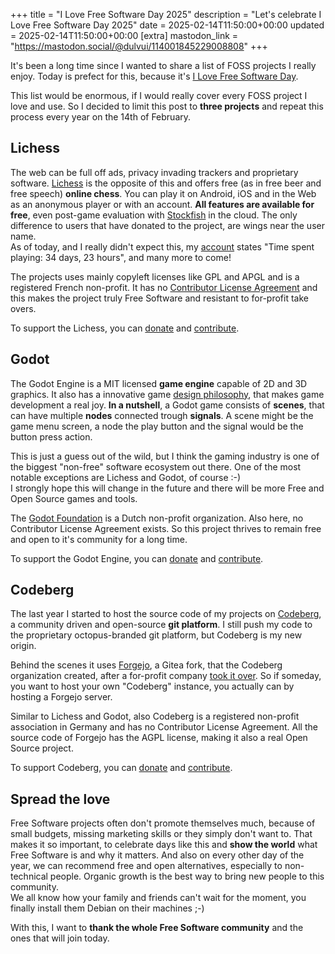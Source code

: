 +++
title = "I Love Free Software Day 2025"
description = "Let's celebrate I Love Free Software Day 2025"
date = 2025-02-14T11:50:00+00:00
updated = 2025-02-14T11:50:00+00:00
[extra]
mastodon_link = "https://mastodon.social/@dulvui/114001845229008808"
+++

It's been a long time since I wanted to share a list of FOSS projects I really enjoy.
Today is prefect for this, because it's [I Love Free Software Day](https://fsfe.org/activities/ilovefs/).

This list would be enormous, if I would really cover every FOSS project I love and use.
So I decided to limit this post to **three projects** and repeat this process every year on the 14th of February.

## Lichess
The web can be full off ads, privacy invading trackers and proprietary software.
[Lichess](https://lichess.org) is the opposite of this and offers free (as in free beer and free speech) **online chess**.
You can play it on Android, iOS and in the Web as an anonymous player or with an account.
**All features are available for free**, even post-game evaluation with [Stockfish](https://stockfishchess.org/) in the cloud.
The only difference to users that have donated to the project, are wings near the user name.  
As of today, and I really didn't expect this, my [account](https://lichess.org/@/dulvui) states "Time spent playing: 34 days, 23 hours",
and many more to come!

The projects uses mainly copyleft licenses like GPL and APGL and is a registered French non-profit.
It has no [Contributor License Agreement](https://en.wikipedia.org/wiki/Contributor_License_Agreement)
and this makes the project truly Free Software and resistant to for-profit take overs.

To support the Lichess, you can [donate](https://lichess.org/patron) and [contribute](https://github.com/lichess-org).

## Godot
The Godot Engine is a MIT licensed **game engine** capable of 2D and 3D graphics.
It also has a innovative game [design philosophy](https://docs.godotengine.org/en/stable/getting_started/introduction/godot_design_philosophy.html),
that makes game development a real joy.
**In a nutshell**, a Godot game consists of **scenes**, that can have multiple **nodes** connected trough **signals**.
A scene might be the game menu screen, a node the play button and the signal would be the button press action.

This is just a guess out of the wild, but I think the gaming industry is one of the biggest "non-free" software ecosystem out there.
One of the most notable exceptions are Lichess and Godot, of course :-)  
I strongly hope this will change in the future and there will be more Free and Open Source games and tools.

The [Godot Foundation](https://godot.foundation/) is a Dutch non-profit organization.
Also here, no Contributor License Agreement exists.
So this project thrives to remain free and open to it's community for a long time.

To support the Godot Engine, you can [donate](https://fund.godotengine.org/) and [contribute](https://docs.godotengine.org/en/stable/contributing/how_to_contribute.html).

## Codeberg
The last year I started to host the source code of my projects on [Codeberg](https://codeberg.org), a community driven and open-source **git platform**.
I still push my code to the proprietary octopus-branded git platform, but Codeberg is my new origin.

Behind the scenes it uses [Forgejo](https://forgejo.org/), a Gitea fork, that the Codeberg organization created,
after a for-profit company [took it over](https://forgejo.org/compare-to-gitea/).
So if someday, you want to host your own "Codeberg" instance, you actually can by hosting a Forgejo server.

Similar to Lichess and Godot, also Codeberg is a registered non-profit association in Germany
and has no Contributor License Agreement.
All the source code of Forgejo has the AGPL license, making it also a real Open Source project.

To support Codeberg, you can [donate](https://donate.codeberg.org/) and [contribute](https://codeberg.org/Codeberg/Contributing).

## Spread the love
Free Software projects often don't promote themselves much, because of small budgets, missing marketing skills or they simply don't want to.
That makes it so important, to celebrate days like this and **show the world** what Free Software is and why it matters.
And also on every other day of the year, we can recommend free and open alternatives, especially to non-technical people.
Organic growth is the best way to bring new people to this community.  
We all know how your family and friends can't wait for the moment, you finally install them Debian on their machines ;-)

With this, I want to **thank the whole Free Software community** and the ones that will join today.

